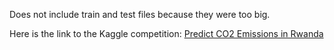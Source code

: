 Does not include train and test files because they were too big.

Here is the link to the Kaggle competition: [Predict CO2 Emissions in Rwanda](https://www.kaggle.com/competitions/playground-series-s3e20/overview)
